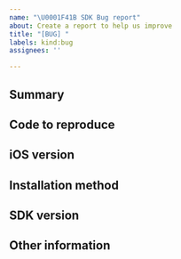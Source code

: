 ```yaml
---
name: "\U0001F41B SDK Bug report"
about: Create a report to help us improve
title: "[BUG] "
labels: kind:bug
assignees: ''

---
```


## Summary
<!-- A simple summary of the problems you're having. -->

## Code to reproduce
<!-- If possible, please include a brief piece of code (or ideally, a link to an example project) demonstrating the problem you're having. -->

## iOS version
<!-- What version of iOS are you observing the problem on? -->

## Installation method
<!-- How did you install our SDK? -->

## SDK version
<!--
What version of our SDK are you using? You can find this by either looking at your `Podfile.lock` (if you're using Cocoapods), your `Cartfile.resolved` (if you're using Carthage), or by looking at the value of `STPSDKVersion` in `STPAPIClient.h`.
 -->

## Other information
<!-- Anything else you can include that'll make it easier for us to help you! -->
